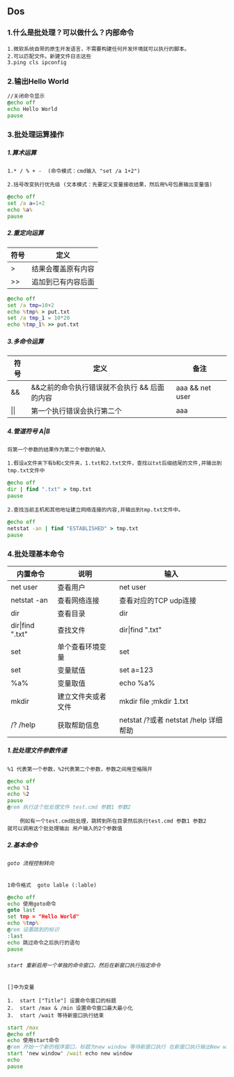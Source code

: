 ## Dos


### 1.什么是批处理？可以做什么？内部命令
  
    1.微软系统自带的原生开发语言，不需要构建任何开发环境就可以执行的脚本。
    2.可以匹配文件。新建文件日志这些
    3.ping cls ipconfig 


### 2.输出Hello World

``` .bat
//关闭命令显示
@echo off 
echo Hello World
pause
```

### 3.批处理运算操作

##### 1.算术运算

    1.* / % + -  (命令模式：cmd输入 "set /a 1+2")

    2.括号改变执行优先级 (文本模式：先要定义变量接收结果，然后用%号包裹输出变量值)

```.cmd
@echo off
set /a a=1+2
echo %a%
pause
```
##### 2.重定向运算

|符号|定义|
|-|-|
|>|结果会覆盖原有内容|
|>>|追加到已有内容后面|

```.cmd
@echo off
set /a tmp=10+2
echo %tmp% > put.txt
set /a tmp_1 = 10*20
echo %tmp_1% >> put.txt
```

##### 3.多命令运算

|符号|定义|备注|
|-|-|-|
|&&|&&之前的命令执行错误就不会执行 && 后面的内容|aaa && net user|
|\|\||第一个执行错误会执行第二个|aaa|| net user |

##### 4.管道符号 A|B 

`将第一个参数的结果作为第二个参数的输入` 

    1.假设a文件夹下有b和c文件夹，1.txt和2.txt文件，查找以txt后缀结尾的文件,并输出到tmp.txt文件中

```.cmd
@echo off
dir | find ".txt" > tmp.txt
pause
```
    2.查找当前主机和其他地址建立网络连接的内容,并输出到tmp.txt文件中。

```.cmd
@echo off
netstat -an | find "ESTABLISHED" > tmp.txt
pause
```


### 4.批处理基本命令

|内置命令|说明|输入|
|-|-|-|
|net user|查看用户|net user|
|netstat -an|查看网络连接|查看对应的TCP udp连接|
|dir|查看目录|dir|
|dir\|find ".txt" |查找文件|dir\|find ".txt"|
|set|单个查看环境变量|set|
|set|变量赋值|set a=123|
|%a%|变量取值|echo %a%|
|mkdir|建立文件夹或者文件|mkdir file ;mkdir 1.txt|
|/? /help|获取帮助信息|netstat /?或者 netstat /help 详细帮助|

##### 1.批处理文件参数传递

`%1 代表第一个参数，%2代表第二个参数，参数之间用空格隔开`

```.cmd
@echo off
echo %1
echo %2 
pause
@rem 执行这个批处理文件 test.cmd 参数1 参数2
```
        例如有一个test.cmd批处理，跳转到所在目录然后执行test.cmd 参数1 参数2 
    就可以调用这个批处理输出 用户输入的2个参数值

##### 2.基本命令 

###### `goto 流程控制转向`
  
    1命令格式  goto lable (:lable)

```.cmd
@echo off
echo 使用goto命令
goto last
set tmp = "Hello World"
echo %tmp%
@rem 设置跳到的标识
:last
echo 跳过命令之后执行的语句
pause
```

###### `start 重新启用一个单独的命令窗口，然后在新窗口执行指定命令`
 
`[]中为变量`
  
    1.  start ["Title"] 设置命令窗口的标题
    2.  start /max & /min 设置命令窗口最大最小化
    3.  start /wait 等待新窗口执行结束

```.cmd
start /max
@echo off
echo 使用start命令
@rem 开始一个新的程序窗口，标题为new window 等待新窗口执行 在新窗口执行输出New window
start 'new window' /wait echo new window
echo
pause
```
